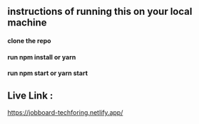 ## instructions of running this on your local machine

#### clone the repo

#### run npm install or yarn

#### run npm start or yarn start

## Live Link :

https://jobboard-techforing.netlify.app/
